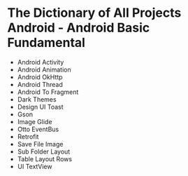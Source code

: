 # The Dictionary of All Projects Android - Android Basic Fundamental

* Android Activity
* Android Animation
* Android OkHttp
* Android Thread
* Android To Fragment
* Dark Themes
* Design UI Toast
* Gson
* Image Glide
* Otto EventBus
* Retrofit
* Save File Image
* Sub Folder Layout
* Table Layout Rows
* UI TextView
